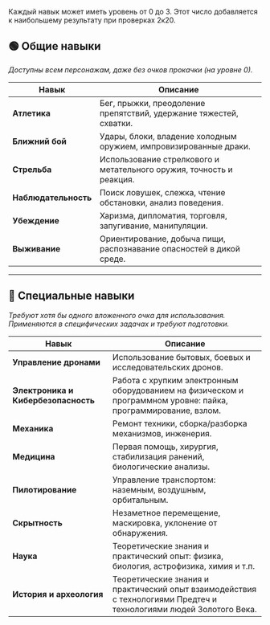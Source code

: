 Каждый навык может иметь уровень от 0 до 3. Этот число добавляется к наибольшему результату при проверках 2к20. 




## 🟢 **Общие навыки**

_Доступны всем персонажам, даже без очков прокачки (на уровне 0)._

| **Навык**            | **Описание**                                                         |
| -------------------- | -------------------------------------------------------------------- |
| **Атлетика**         | Бег, прыжки, преодоление препятствий, удержание тяжестей, схватки.   |
| **Ближний бой**      | Удары, блоки, владение холодным оружием, импровизированные драки.    |
| **Стрельба**         | Использование стрелкового и метательного оружия, точность и реакция. |
| **Наблюдательность** | Поиск ловушек, слежка, чтение обстановки, анализ поведения.          |
| **Убеждение**        | Харизма, дипломатия, торговля, запугивание, манипуляции.             |
| **Выживание**        | Ориентирование, добыча пищи, распознавание опасностей в дикой среде. |

---
## 🔵 **Специальные навыки**

_Требуют хотя бы одного вложенного очка для использования. Применяются в специфических задачах и требуют подготовки._

| **Навык**                           | **Описание**                                                                                                       |
| ----------------------------------- | ------------------------------------------------------------------------------------------------------------------ |
| **Управление дронами**              | Использование бытовых, боевых и исследовательских дронов.                                                          |
| **Электроника и Кибербезопасность** | Работа с хрупким электронным оборудованием на физическом и программном уровне: пайка, программирование, взлом.     |
| **Механика**                        | Ремонт техники, сборка/разборка механизмов, инженерия.                                                             |
| **Медицина**                        | Первая помощь, хирургия, стабилизация ранений, биологические анализы.                                              |
| **Пилотирование**                   | Управление транспортом: наземным, воздушным, орбитальным.                                                          |
| **Скрытность**                      | Незаметное перемещение, маскировка, уклонение от обнаружения.                                                      |
| **Наука**                           | Теоретические знания и практический опыт: физика, биология, астрофизика, химия и т.п.                              |
| **История и археология**            | Теоретические знания и практический опыт взаимодействия с технологиями Предтеч и технологиями людей Золотого Века. |



